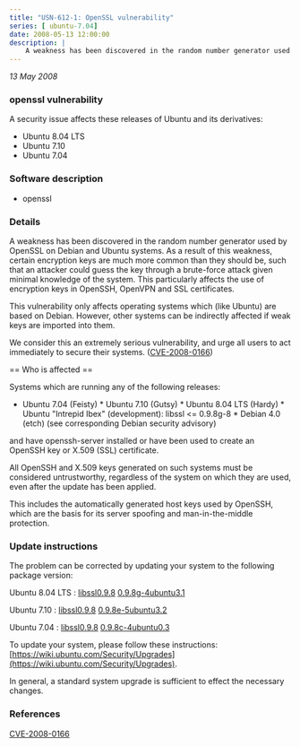 ```yaml
---
title: "USN-612-1: OpenSSL vulnerability"
series: [ ubuntu-7.04]
date: 2008-05-13 12:00:00
description: |
    A weakness has been discovered in the random number generator used by OpenSSL on Debian and Ubuntu systems.  As a result of this weakness, certain encryption keys are much more common than they should be, such that an attacker could guess the key through a brute-force attack given minimal knowledge of the system.  This particularly affects the use of encryption keys in OpenSSH, OpenVPN and SSL certificates.
---
```


 
 
 

*13 May 2008*

### openssl vulnerability

A security issue affects these releases of Ubuntu and its derivatives:

* Ubuntu 8.04 LTS
* Ubuntu 7.10
* Ubuntu 7.04

### Software description

* openssl 

### Details

A weakness has been discovered in the random number generator used by OpenSSL on Debian and Ubuntu systems. As a result of this weakness, certain encryption keys are much more common than they should be, such that an attacker could guess the key through a brute-force attack given minimal knowledge of the system. This particularly affects the use of encryption keys in OpenSSH, OpenVPN and SSL certificates.

This vulnerability only affects operating systems which (like Ubuntu) are based on Debian. However, other systems can be indirectly affected if weak keys are imported into them.

We consider this an extremely serious vulnerability, and urge all users to act immediately to secure their systems. ([CVE-2008-0166](http://people.ubuntu.com/~ubuntu-security/cve/CVE-2008-0166))

== Who is affected ==

Systems which are running any of the following releases:

 * Ubuntu 7.04 (Feisty) * Ubuntu 7.10 (Gutsy) * Ubuntu 8.04 LTS (Hardy) * Ubuntu &quot;Intrepid Ibex&quot; (development): libssl &lt;= 0.9.8g-8 * Debian 4.0 (etch) (see corresponding Debian security advisory)

and have openssh-server installed or have been used to create an OpenSSH key or X.509 (SSL) certificate.

All OpenSSH and X.509 keys generated on such systems must be considered untrustworthy, regardless of the system on which they are used, even after the update has been applied.

This includes the automatically generated host keys used by OpenSSH, which are the basis for its server spoofing and man-in-the-middle protection. 

### Update instructions

The problem can be corrected by updating your system to the following package version:

Ubuntu 8.04 LTS
 : [libssl0.9.8](https://launchpad.net/ubuntu/+source/openssl) <span> [0.9.8g-4ubuntu3.1](https://launchpad.net/ubuntu/+source/openssl/0.9.8g-4ubuntu3.1) </span> 

Ubuntu 7.10
 : [libssl0.9.8](https://launchpad.net/ubuntu/+source/openssl) <span> [0.9.8e-5ubuntu3.2](https://launchpad.net/ubuntu/+source/openssl/0.9.8e-5ubuntu3.2) </span> 

Ubuntu 7.04
 : [libssl0.9.8](https://launchpad.net/ubuntu/+source/openssl) <span> [0.9.8c-4ubuntu0.3](https://launchpad.net/ubuntu/+source/openssl/0.9.8c-4ubuntu0.3) </span> 

To update your system, please follow these instructions: [https://wiki.ubuntu.com/Security/Upgrades](https://wiki.ubuntu.com/Security/Upgrades).

In general, a standard system upgrade is sufficient to effect the necessary changes. 

### References

 
 [CVE-2008-0166](http://people.ubuntu.com/~ubuntu-security/cve/CVE-2008-0166)
 

